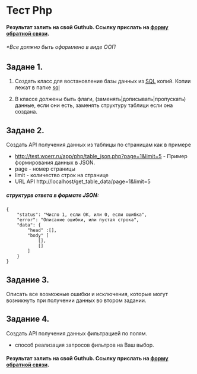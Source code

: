 # Тест Php
#### Результат залить на свой Guthub. Ссылку прислать на [форму обратной связи](https://forms.yandex.ru/u/5ce7aa786b6a50012c7424f4/).
###### *Все должно быть оформлено в виде ООП

## Задане 1.

1. Создать класс для востановление базы данных из [SQL](https://github.com/woerr/Php-test-task/tree/master/sql) копий. 
Копии лежат в папке [sql](https://github.com/woerr/Php-test-task/tree/master/sql)

2. В классе должены быть флаги, (заменять|дописывать|пропускать) данные, если они есть, заменять структуру таблици если она создана.

## Задане 2.
  Создать API получения данных из таблицы по страницам как в примере
- http://test.woerr.ru/app/php/table_json.php?page=1&limit=5 - Пример формирования данных в JSON.
- page - номер страницы
- limit - количество строк на странице
- URL API http://localhost/get_table_data/page=1&limit=5

##### структурв ответа в формате JSON:
```(json)
{
    "status": "Число 1, если ОК, или 0, если ошибка",
    "error": "Описание ошибки, или пустая строка",
    "data": {
        "head" :[],
        "body" [
            [],
            []
        ]
    }
}
```

## Задание 3.
  Описать все возможные ошибки и исключения, которые могут возникнуть при получении данных во втором задании.

## Задание 4.
  Создать API получения данных фильтрацией по полям.
- способ реализация запросов фильтров на Ваш выбор.


#### Результат залить на свой Guthub. Ссылку прислать на [форму обратной связи](https://forms.yandex.ru/u/5ce7aa786b6a50012c7424f4/).
